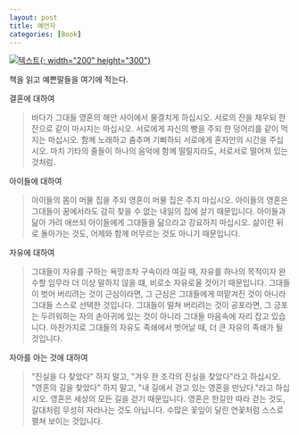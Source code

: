 ```yaml
---
layout: post
title: 예언자
categories: [Book]
---
```


[![텍스트](http://image.yes24.com/goods/57964111/800x0){: width="200" height="300"}](http://www.yes24.com/Product/Goods/57964111?scode=032&OzSrank=1)

책을 읽고 예쁜말들을 여기에 적는다.

결혼에 대하여
>바다가 그대들 영혼의 해안 사이에서 물결치게 하십시오.
>서로의 잔을 채우되 한 잔으로 같이 마시지는 마십시오.
>서로에게 자신의 빵을 주되 한 덩어리를 같이 먹지는 마십시오.
>함께 노래하고 춤추며 기뻐하되 서로에게 혼자만의 시간을 주십시오. 마치 기타의 줄들이 하나의 음악에 함께 떨릴지라도, 서로서로 떨어져 있는 것처럼.

아이들에 대하여
>아이들의 몸이 머물 집을 주되 영혼이 머물 집은 주지 마십시오. 아이들의 영혼은 그대들이 꿈에서라도 감히 찾을 수 없는 내일의 집에 살기 때문입니다.
>아이들과 닮아 가려 애쓰되 아이들에게 그대들을 닮으라고 강요하지 마십시오. 삶이란 뒤로 돌아가는 것도, 어제와 함께 머무르는 것도 아니기 때문입니다.

자유에 대하여
>그대들이 자유를 구하는 욕망조차 구속이라 여길 때, 자유를 하나의 목적이자 완수할 임무라 더 이상 말하지 않을 떄, 비로소 자유로울 것이기 때문입니다.
>그대들이 벗어 버리려는 것이 근심이라면, 그 근심은 그대들에게 떠맡겨진 것이 아니라 그대들 스스로 선택한 것입니다.
>그대들이 떨쳐 버리려는 것이 공포라면, 그 긍포는 두려워하는 자의 손아귀에 있는 것이 아니라 그대들 마음속에 자리 잡고 있습니다.
>마찬가지로 그대들의 자유도 족쇄에서 벗어날 때, 더 큰 자유의 족쇄가 될 것입니다.

자아를 아는 것에 대하여
>"진실을 다 찾았다" 하지 말고, "겨우 한 조각의 진실을 찾았다"라고 하십시오.
>"영혼의 길을 찾았다" 하지 말고, "내 길에서 걷고 있는 영혼을 만났다."라고 하십시오.
>영혼은 세상의 모든 길을 걷기 때문입니다. 영혼은 한길만 따라 걷는 것도, 갈대처럼 무성히 자라나는 것도 아닙니다. 수많은 꽃잎이 달린 연꽃처럼 스스로 펼쳐 보이는 것입니다.

